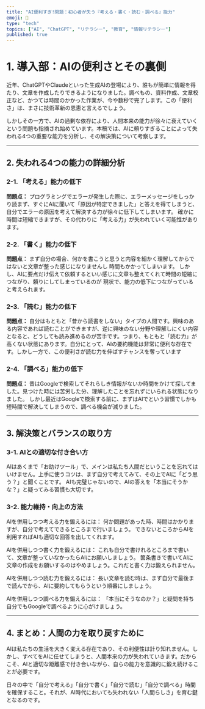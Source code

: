 ```yaml
---
title: "AI便利すぎ!問題：初心者が失う『考える・書く・読む・調べる』能力"
emoji: 🤖
type: "tech"
topics: ["AI", "ChatGPT", "リテラシー", "教育", "情報リテラシー"]
published: true
---
```


# 1. 導入部：AIの便利さとその裏側

近年、ChatGPTやClaudeといった生成AIの登場により、誰もが簡単に情報を得たり、文章を作成したりできるようになりました。調べもの、資料作成、文章校正など、かつては時間のかかった作業が、今や数秒で完了します。この「便利さ」は、まさに技術革新の恩恵と言えるでしょう。

しかしその一方で、AIの過剰な依存により、人間本来の能力が徐々に衰えていくという問題も指摘され始めています。本稿では、AIに頼りすぎることによって失われる4つの重要な能力を分析し、その解決策について考察します。

---

## 2. 失われる4つの能力の詳細分析

### 2-1. 「考える」能力の低下
**問題点：**
プログラミングでエラーが発生した際に、エラーメッセージをしっかり読まず、すぐにAIに聞いて「原因が特定できました」と答えを得てしまうと、自分でエラーの原因を考えて解決する力が徐々に低下してしまいます。
確かに時間は短縮できますが、その代わりに「考える力」が失われていく可能性があります。

### 2-2. 「書く」能力の低下
**問題点：**
まず自分の場合、何かを書こうと思うと内容を細かく理解してからではないと文章が整った感じになりませんし
時間もかかってしまいます。
しかし、AIに要点だけ伝えて依頼するといい感じに文章も整えてくれて時間の短縮につながり、頼りにしてしまっているのが
現状で、能力の低下につながっていると考えられます。

### 2-3. 「読む」能力の低下
**問題点：**
自分はもともと「昔から読書をしない」タイプの人間です。興味のある内容であれば読むことができますが、逆に興味のない分野や理解しにくい内容となると、どうしても読み進めるのが苦手です。つまり、もともと「読む力」が高くない状態にあります。自分にとって、AIの要約機能は非常に便利な存在です。しかし一方で、この便利さが読む力を伸ばすチャンスを奪っています

### 2-4. 「調べる」能力の低下
**問題点：**
昔はGoogleで検索してそれらしき情報がないか時間をかけて探してました。見つけた時には苦労した分、理解したことを忘れずにいられる状態になりました。
しかし最近はGoogleで検索する前に、まずはAIでという習慣でしかも短時間で解決してしまうので、調べる機会が減りました。

-----

## 3. 解決策とバランスの取り方

### 3-1. AIとの適切な付き合い方
AIはあくまで「お助けツール」で、メインは私たち人間だということを忘れてはいけません。上手に使うコツは、まず自分で考えてみて、その上でAIに「どう思う？」と聞くことです。 AIも完璧じゃないので、AIの答えを「本当にそうかな？」と疑ってみる習慣も大切です。

### 3-2. 能力維持・向上の方法
AIを併用しつつ考える力を鍛えるには：
何か問題があった時、時間はかかりますが、自分で考えてできるところまで行いましょう。
できないところからAIを利用すればAIも適切な回答を出してくれます。


AIを併用しつつ書く力を鍛えるには：
これも自分で書けれるところまで書いて、文章が整っていなかったらAIにお願いしましょう。
箇条書きで書いてAIに文章の作成をお願いするのはやめましょう。これだと書く力は鍛えられません。


AIを併用しつつ読む力を鍛えるには：
長い文章を読む時は、まず自分で最後まで読んでから、AIに要約してもらうという順番にしましょう。

AIを併用しつつ調べる力を鍛えるには：
「本当にそうなのか？」と疑問を持ち自分でもGoogleで調べるように心がけましょう。

---

## 4. まとめ：人間の力を取り戻すために

AIは私たちの生活を大きく変える存在であり、その利便性は計り知れません。しかし、すべてをAIに任せてしまうと、人間本来の力が失われていきます。だからこそ、AIと適切な距離感で付き合いながら、自らの能力を意識的に鍛え続けることが必要です。

日々の中で「自分で考える」「自分で書く」「自分で読む」「自分で調べる」時間を確保すること。それが、AI時代においても失われない「人間らしさ」を育む鍵となるのです。
